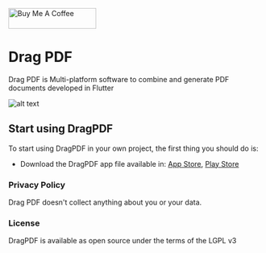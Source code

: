 <a href="https://www.buymeacoffee.com/vicajilau" target="_blank"><img src="https://cdn.buymeacoffee.com/buttons/default-orange.png" alt="Buy Me A Coffee" height="41" width="174"></a>

# Drag PDF

Drag PDF is Multi-platform software to combine and generate PDF documents developed in Flutter

![alt text](https://github.com/vicajilau/Drag-PDF/screenshots/ios-iphone.jpeg?raw=true)



## Start using DragPDF
To start using DragPDF in your own project, the first thing you should do is:
* Download the DragPDF app file available in: [App Store](https://apps.apple.com/es/app/drag-pdf/id1640647538), [Play Store](https://play.google.com/store/apps/details?id=es.victorcarreras.drag_pdf)


### Privacy Policy

Drag PDF doesn't collect anything about you or your data.

### License

DragPDF is available as open source under the terms of the LGPL v3

